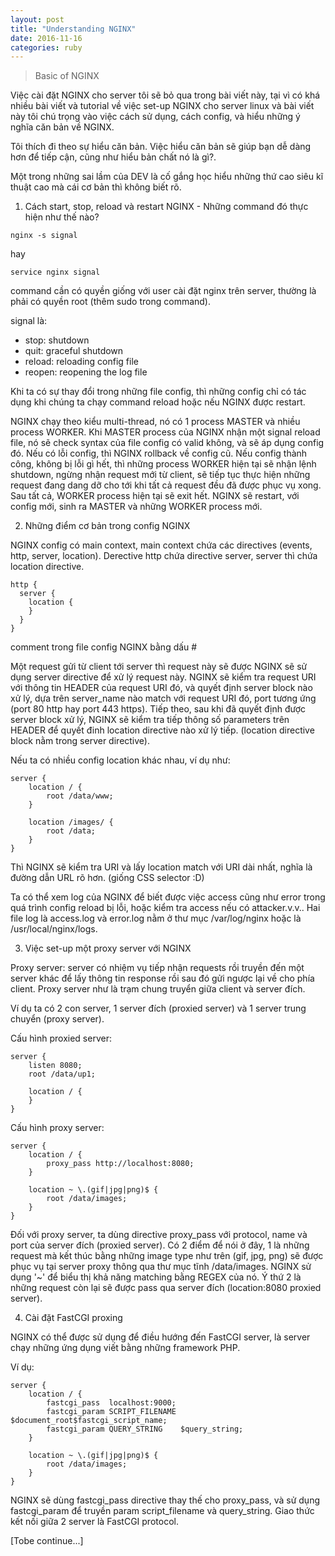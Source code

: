 ```yaml
---
layout: post
title: "Understanding NGINX"
date: 2016-11-16
categories: ruby
---
```


> Basic of NGINX

Việc cài đặt NGINX cho server tôi sẽ bỏ qua trong bài viết này, tại vì có khá nhiều bài viết và tutorial về việc set-up NGINX cho server linux và bài viết này tôi chú trọng vào việc cách sử dụng, cách config, và hiểu những ý nghĩa căn bản về NGINX.

Tôi thích đi theo sự hiểu căn bản. Việc hiểu căn bản sẽ giúp bạn dễ dàng hơn để tiếp cận, cũng như hiểu bản chất nó là gì?.

Một trong những sai lầm của DEV là cố gắng học hiểu những thứ cao siêu kĩ thuật cao mà cái cơ bản thì không biết rõ.

1. Cách start, stop, reload và restart NGINX - Những command đó thực hiện như thế nào?

```
nginx -s signal
```

hay

```
service nginx signal
```

command cần có quyền giống với user cài đặt nginx trên server, thường là phải có quyền root (thêm sudo trong command).

signal là:

- stop: shutdown
- quit: graceful shutdown
- reload: reloading config file
- reopen: reopening the log file

Khi ta có sự thay đổi trong những file config, thì những config chỉ có tác dụng khi chúng ta chạy command reload hoặc nếu NGINX được restart.

NGINX chạy theo kiểu multi-thread, nó có 1 process MASTER và nhiều process WORKER. Khi MASTER process của NGINX nhận một signal reload file, nó sẽ check syntax của file config có valid không, và sẽ áp dụng config đó. Nếu có lỗi config, thì NGINX rollback về config cũ. Nếu config thành công, không bị lỗi gì hết, thì những process WORKER hiện tại sẽ nhận lệnh shutdown, ngừng nhận request mới từ client, sẽ tiếp tục thực hiện những request đang dang dỡ cho tới khi tất cả request đều đã được phục vụ xong. Sau tất cả, WORKER process hiện tại sẽ exit hết. NGINX sẽ restart, với config mới, sinh ra MASTER và những WORKER process mới.

2. Những điểm cơ bản trong config NGINX

NGINX config có main context, main context chứa các directives (events, http, server, location). Derective http chứa directive server, server thì chứa location directive.

```
http {
  server {
    location {
    }
  }
}
```

comment trong file config NGINX bằng dấu #

Một request gửi từ client tới server thì request này sẽ được NGINX sẽ sử dụng server directive để xử lý request này. NGINX sẽ kiểm tra request URI với thông tin HEADER của request URI đó, và quyết định server block nào xử lý, dựa trên server_name nào match với request URI đó, port tương ứng (port 80 http hay port 443 https). Tiếp theo, sau khi đã quyết định được server block xử lý, NGINX sẽ kiểm tra tiếp thông số parameters trên HEADER để quyết đinh location directive nào xử lý tiếp. (location directive block nằm trong server directive).

Nếu ta có nhiều config location khác nhau, ví dụ như:

```
server {
    location / {
        root /data/www;
    }

    location /images/ {
        root /data;
    }
}
```

Thì NGINX sẽ kiểm tra URI và lấy location match với URI dài nhất, nghĩa là đường dẫn URL rõ hơn. (giống CSS selector :D)

Ta có thể xem log của NGINX để biết được việc access cũng như error trong quá trình config reload bị lỗi, hoặc kiểm tra access nếu có attacker.v.v.. Hai file log là access.log và error.log nằm ở thư mục /var/log/nginx hoặc là /usr/local/nginx/logs.

3. Việc set-up một proxy server với NGINX

Proxy server: server có nhiệm vụ tiếp nhận requests rồi truyền đến một server khác để lấy thông tin response rồi sau đó gửi ngược lại về cho phía client. Proxy server như là trạm chung truyển giữa client và server đích.

Ví dụ ta có 2 con server, 1 server đích (proxied server) và 1 server trung chuyển (proxy server).

Cấu hình proxied server:

```
server {
    listen 8080;
    root /data/up1;

    location / {
    }
}
```

Cấu hình proxy server:

```
server {
    location / {
        proxy_pass http://localhost:8080;
    }

    location ~ \.(gif|jpg|png)$ {
        root /data/images;
    }
}
```

Đối với proxy server, ta dùng directive proxy_pass với protocol, name và port của server đích (proxied server). Có 2 điểm để nói ở đây, 1 là những request mà kết thúc bằng những image type như trên (gif, jpg, png) sẽ được phục vụ tại server proxy thông qua thư mục tĩnh /data/images. NGINX sử dụng '~' để biểu thị khả năng matching bằng REGEX của nó. Ý thứ 2 là những request còn lại sẽ được pass qua server đích (location:8080 proxied server).

4. Cài đặt FastCGI proxing

NGINX có thể được sử dụng để điều hướng đến FastCGI server, là server chạy những ứng dụng viết bằng những framework PHP.

Ví dụ:

```
server {
    location / {
        fastcgi_pass  localhost:9000;
        fastcgi_param SCRIPT_FILENAME $document_root$fastcgi_script_name;
        fastcgi_param QUERY_STRING    $query_string;
    }

    location ~ \.(gif|jpg|png)$ {
        root /data/images;
    }
}
```

NGINX sẽ dùng fastcgi_pass directive thay thế cho proxy_pass, và sử dụng fastcgi_param để truyền param script_filename và query_string. Giao thức kết nối giữa 2 server là FastCGI protocol.

[Tobe continue...]

